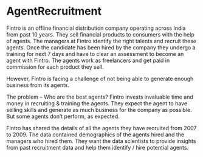 # AgentRecruitment

Fintro is an offline financial distribution company operating across India from past 10 years. They sell financial products to consumers with the help of agents. The managers at Fintro identify the right talents and recruit these agents. Once the candidate has been hired by the company they undergo a training for next 7 days and have to clear an assessment to become an agent with Fintro.  The agents work as freelancers and get paid in commission for each product they sell.

However, Fintro is facing a challenge of not being able to generate enough business from its agents.

 

The problem – Who are the best agents?
Fintro invests invaluable time and money in recruiting & training the agents. They expect the agent to have selling skills and generate as much business for the company as possible. But some agents don’t perform, as expected.

Fintro has shared the details of all the agents they have recruited from 2007 to 2009. The data contained demographics of the agents hired and the managers who hired them. They want the data scientists to provide insights from past recruitment data and help them identify / hire potential agents.

